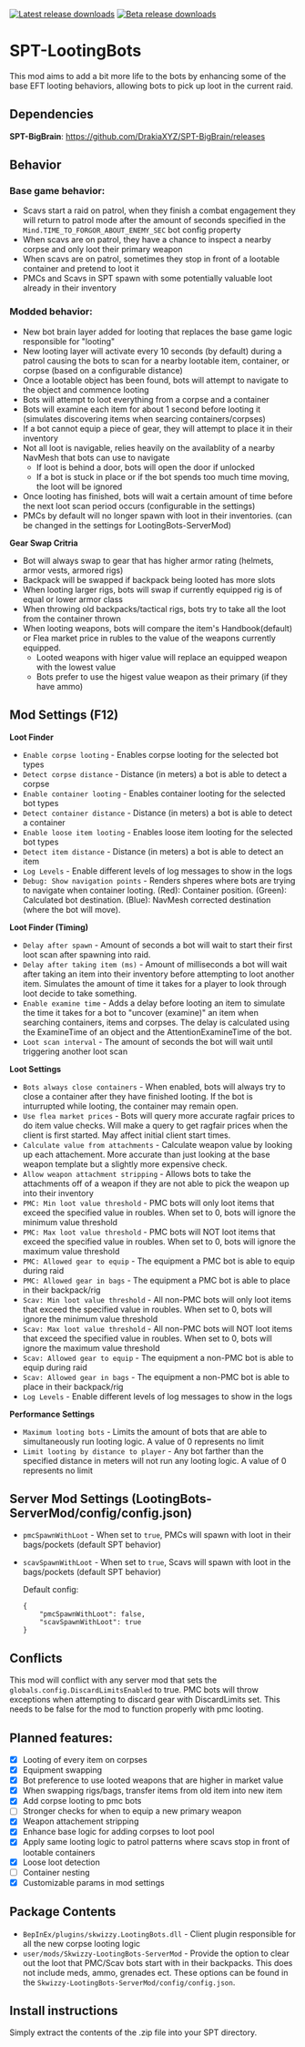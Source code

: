 [![Latest release downloads](https://img.shields.io/github/downloads/skwizzy/SPT-LootingBots/latest/total?label=dowloads%40latest)](https://github.com/Skwizzy/SPT-LootingBots/releases/tag/v1.1.5-aki-3.7.1)
[![Beta release downloads](https://img.shields.io/github/downloads/Skwizzy/SPT-LootingBots/v1.2.2-aki-3.7.6-beta/total)](https://github.com/Skwizzy/SPT-LootingBots/releases/tag/v1.2.2-aki-3.7.6-beta)


# SPT-LootingBots

This mod aims to add a bit more life to the bots by enhancing some of the base EFT looting behaviors, allowing bots to pick up loot in the current raid. 

## Dependencies
**SPT-BigBrain**: https://github.com/DrakiaXYZ/SPT-BigBrain/releases

## Behavior

### Base game behavior:
  - Scavs start a raid on patrol, when they finish a combat engagement they will return to patrol mode after the amount of seconds specified in the `Mind.TIME_TO_FORGOR_ABOUT_ENEMY_SEC` bot config property
  - When scavs are on patrol, they have a chance to inspect a nearby corpse and only loot their primary weapon
  - When scavs are on patrol, sometimes they stop in front of a lootable container and pretend to loot it
  - PMCs and Scavs in SPT spawn with some potentially valuable loot already in their inventory
  
### Modded behavior:
  - New bot brain layer added for looting that replaces the base game logic responsible for "looting"
  - New looting layer will activate every 10 seconds (by default) during a patrol causing the bots to scan for a nearby lootable item, container, or corpse (based on a configurable distance)
  - Once a lootable object has been found, bots will attempt to navigate to the object and commence looting
  - Bots will attempt to loot everything from a corpse and a container
  - Bots will examine each item for about 1 second before looting it (simulates discovering items when searcing containers/corpses)
  - If a bot cannot equip a piece of gear, they will attempt to place it in their inventory 
  - Not all loot is navigable, relies heavily on the availablity of a nearby NavMesh that bots can use to navigate
    - If loot is behind a door, bots will open the door if unlocked 
    - If a bot is stuck in place or if the bot spends too much time moving, the loot will be ignored
  - Once looting has finished, bots will wait a certain amount of time before the next loot scan period occurs (configurable in the settings)
  - PMCs by default will no longer spawn with loot in their inventories. (can be changed in the settings for LootingBots-ServerMod)

**Gear Swap Critria** 
- Bot will always swap to gear that has higher armor rating (helmets, armor vests, armored rigs)
- Backpack will be swapped if backpack being looted has more slots
- When looting larger rigs, bots will swap if currently equipped rig is of equal or lower armor class
- When throwing old backpacks/tactical rigs, bots try to take all the loot from the container thrown
- When looting weapons, bots will compare the item's Handbook(default) or Flea market price in rubles to the value of the weapons currently equipped. 
  - Looted weapons with higer value will replace an equipped weapon with the lowest value
  - Bots prefer to use the higest value weapon as their primary (if they have ammo)

## Mod Settings (F12)
**Loot Finder**
- `Enable corpse looting` - Enables corpse looting for the selected bot types
- `Detect corpse distance` - Distance (in meters) a bot is able to detect a corpse
- `Enable container looting` - Enables container looting for the selected bot types
- `Detect container distance` - Distance (in meters) a bot is able to detect a container
- `Enable loose item looting` - Enables loose item looting for the selected bot types
- `Detect item distance` - Distance (in meters) a bot is able to detect an item
- `Log Levels` - Enable different levels of log messages to show in the logs
- `Debug: Show navigation points` - Renders shperes where bots are trying to navigate when container looting. (Red): Container position. (Green): Calculated bot destination. (Blue): NavMesh corrected destination (where the bot will move).

**Loot Finder (Timing)**
- `Delay after spawn` - Amount of seconds a bot will wait to start their first loot scan after spawning into raid.
- `Delay after taking item (ms)` - Amount of milliseconds a bot will wait after taking an item into their inventory before attempting to loot another item. Simulates the amount of time it takes for a player to look through loot decide to take something.
- `Enable examine time` - Adds a delay before looting an item to simulate the time it takes for a bot to \"uncover (examine)\" an item when searching containers, items and corpses. The delay is calculated using the ExamineTime of an object and the AttentionExamineTime of the bot.
- `Loot scan interval` - The amount of seconds the bot will wait until triggering another loot scan

**Loot Settings**
- `Bots always close containers` - When enabled, bots will always try to close a container after they have finished looting. If the bot is inturrupted while looting, the container may remain open.
- `Use flea market prices` - Bots will query more accurate ragfair prices to do item value checks. Will make a query to get ragfair prices when the client is first started. May affect initial client start times.
- `Calculate value from attachments` - Calculate weapon value by looking up each attachement. More accurate than just looking at the base weapon template but a slightly more expensive check.
- `Allow weapon attachment stripping` - Allows bots to take the attachments off of a weapon if they are not able to pick the weapon up into their inventory
- `PMC: Min loot value threshold` - PMC bots will only loot items that exceed the specified value in roubles. When set to 0, bots will ignore the minimum value threshold
- `PMC: Max loot value threshold` - PMC bots will NOT loot items that exceed the specified value in roubles. When set to 0, bots will ignore the maximum value threshold
- `PMC: Allowed gear to equip` - The equipment a PMC bot is able to equip during raid
- `PMC: Allowed gear in bags` - The equipment a PMC bot is able to place in their backpack/rig
- `Scav: Min loot value threshold` - All non-PMC bots will only loot items that exceed the specified value in roubles. When set to 0, bots will ignore the minimum value threshold
- `Scav: Max loot value threshold` - All non-PMC bots will NOT loot items that exceed the specified value in roubles. When set to 0, bots will ignore the maximum value threshold
- `Scav: Allowed gear to equip` - The equipment a non-PMC bot is able to equip during raid
- `Scav: Allowed gear in bags` - The equipment a non-PMC bot is able to place in their backpack/rig
- `Log Levels` - Enable different levels of log messages to show in the logs

**Performance Settings**
- `Maximum looting bots` - Limits the amount of bots that are able to simultaneously run looting logic. A value of 0 represents no limit
- `Limit looting by distance to player` - Any bot farther than the specified distance in meters will not run any looting logic. A value of 0 represents no limit

## Server Mod Settings (LootingBots-ServerMod/config/config.json)
- `pmcSpawnWithLoot` - When set to `true`, PMCs will spawn with loot in their bags/pockets (default SPT behavior)
- `scavSpawnWithLoot` - When set to `true`, Scavs will spawn with loot in the bags/pockets (default SPT behavior)

  Default config: 
  ```
  {
      "pmcSpawnWithLoot": false,
      "scavSpawnWithLoot": true
  }

## Conflicts

This mod will conflict with any server mod that sets the `globals.config.DiscardLimitsEnabled` to true. PMC bots will throw exceptions when attempting to discard gear with DiscardLimits set. This needs to be false for the mod to function properly with pmc looting.

## Planned features:
- [x] Looting of every item on corpses
- [x] Equipment swapping
- [x] Bot preference to use looted weapons that are higher in market value
- [x] When swapping rigs/bags, transfer items from old item into new item
- [x] Add corpse looting to pmc bots
- [ ] Stronger checks for when to equip a new primary weapon
- [x] Weapon attachement stripping
- [x] Enhance base logic for adding corpses to loot pool
- [x] Apply same looting logic to patrol patterns where scavs stop in front of lootable containers
- [x] Loose loot detection
- [ ] Container nesting
- [x] Customizable params in mod settings

## Package Contents
- `BepInEx/plugins/skwizzy.LootingBots.dll` - Client plugin responsible for all the new corpse looting logic
- `user/mods/Skwizzy-LootingBots-ServerMod` - Provide the option to clear out the loot that PMC/Scav bots start with in their backpacks. This does not include meds, ammo, grenades ect. These options can be found in the `Skwizzy-LootingBots-ServerMod/config/config.json`.

## Install instructions
Simply extract the contents of the .zip file into your SPT directory.
    
